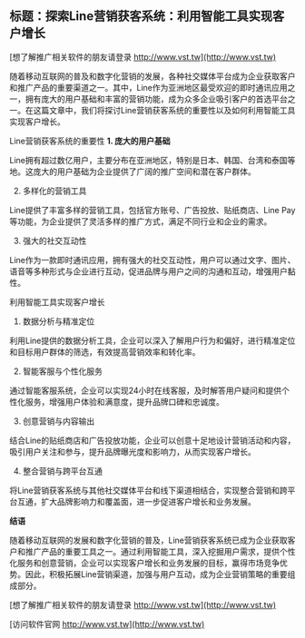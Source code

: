 ## **标题：探索Line营销获客系统：利用智能工具实现客户增长**

[想了解推广相关软件的朋友请登录 http://www.vst.tw](http://www.vst.tw)

随着移动互联网的普及和数字化营销的发展，各种社交媒体平台成为企业获取客户和推广产品的重要渠道之一。其中，Line作为亚洲地区最受欢迎的即时通讯应用之一，拥有庞大的用户基础和丰富的营销功能，成为众多企业吸引客户的首选平台之一。在这篇文章中，我们将探讨Line营销获客系统的重要性以及如何利用智能工具实现客户增长。

Line营销获客系统的重要性
**1. 庞大的用户基础**

Line拥有超过数亿用户，主要分布在亚洲地区，特别是日本、韩国、台湾和泰国等地。这庞大的用户基础为企业提供了广阔的推广空间和潜在客户群体。

2. 多样化的营销工具

Line提供了丰富多样的营销工具，包括官方账号、广告投放、贴纸商店、Line Pay等功能，为企业提供了灵活多样的推广方式，满足不同行业和企业的需求。

3. 强大的社交互动性

Line作为一款即时通讯应用，拥有强大的社交互动性，用户可以通过文字、图片、语音等多种形式与企业进行互动，促进品牌与用户之间的沟通和互动，增强用户黏性。

利用智能工具实现客户增长
1. 数据分析与精准定位

利用Line提供的数据分析工具，企业可以深入了解用户行为和偏好，进行精准定位和目标用户群体的筛选，有效提高营销效率和转化率。

2. 智能客服与个性化服务

通过智能客服系统，企业可以实现24小时在线客服，及时解答用户疑问和提供个性化服务，增强用户体验和满意度，提升品牌口碑和忠诚度。

3. 创意营销与内容输出

结合Line的贴纸商店和广告投放功能，企业可以创意十足地设计营销活动和内容，吸引用户关注和参与，提升品牌曝光度和影响力，从而实现客户增长。

4. 整合营销与跨平台互通

将Line营销获客系统与其他社交媒体平台和线下渠道相结合，实现整合营销和跨平台互通，扩大品牌影响力和覆盖面，进一步促进客户增长和业务发展。

**结语**

随着移动互联网的发展和数字化营销的普及，Line营销获客系统已成为企业获取客户和推广产品的重要工具之一。通过利用智能工具，深入挖掘用户需求，提供个性化服务和创意营销，企业可以实现客户增长和业务发展的目标，赢得市场竞争优势。因此，积极拓展Line营销渠道，加强与用户互动，成为企业营销策略的重要组成部分。

[想了解推广相关软件的朋友请登录 http://www.vst.tw](http://www.vst.tw)


[访问软件官网 http://www.vst.tw](http://www.vst.tw)
